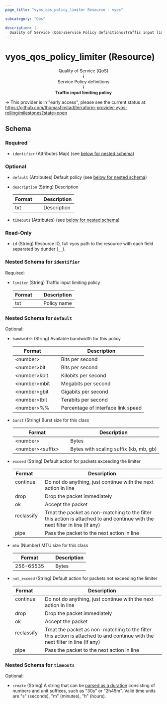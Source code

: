 ```yaml
---
page_title: "vyos_qos_policy_limiter Resource - vyos"

subcategory: "Qos"

description: |- 
  Quality of Service (QoS)⯯Service Policy definitions⯯Traffic input limiting policy
---
```


# vyos_qos_policy_limiter (Resource)
<center>

Quality of Service (QoS)  
⯯  
Service Policy definitions  
⯯  
**Traffic input limiting policy**


</center>

-> This provider is in "early access", please see the current status at: https://github.com/thomasfinstad/terraform-provider-vyos-rolling/milestones?state=open

## Schema

### Required

- `identifier` (Attributes Map) (see [below for nested schema](#nestedatt--identifier))

### Optional

- `default` (Attributes) Default policy (see [below for nested schema](#nestedatt--default))
- `description` (String) Description

    |Format  &emsp;|Description  |
    |----------|---------------|
    |txt     &emsp;|Description  |
- `timeouts` (Attributes) (see [below for nested schema](#nestedatt--timeouts))

### Read-Only

- `id` (String) Resource ID, full vyos path to the resource with each field separated by dunder (`__`).

<a id="nestedatt--identifier"></a>
### Nested Schema for `identifier`

Required:

- `limiter` (String) Traffic input limiting policy

    |Format  &emsp;|Description  |
    |----------|---------------|
    |txt     &emsp;|Policy name  |


<a id="nestedatt--default"></a>
### Nested Schema for `default`

Optional:

- `bandwidth` (String) Available bandwidth for this policy

    |Format        &emsp;|Description                         |
    |----------------|--------------------------------------|
    |&lt;number&gt;      &emsp;|Bits per second                     |
    |&lt;number&gt;bit   &emsp;|Bits per second                     |
    |&lt;number&gt;kbit  &emsp;|Kilobits per second                 |
    |&lt;number&gt;mbit  &emsp;|Megabits per second                 |
    |&lt;number&gt;gbit  &emsp;|Gigabits per second                 |
    |&lt;number&gt;tbit  &emsp;|Terabits per second                 |
    |&lt;number&gt;%%    &emsp;|Percentage of interface link speed  |
- `burst` (String) Burst size for this class

    |Format            &emsp;|Description                             |
    |--------------------|------------------------------------------|
    |&lt;number&gt;          &emsp;|Bytes                                   |
    |&lt;number&gt;&lt;suffix&gt;  &emsp;|Bytes with scaling suffix (kb, mb, gb)  |
- `exceed` (String) Default action for packets exceeding the limiter

    |Format      &emsp;|Description                                                                                                                   |
    |--------------|--------------------------------------------------------------------------------------------------------------------------------|
    |continue    &emsp;|Do not do anything, just continue with the next action in line                                                                |
    |drop        &emsp;|Drop the packet immediately                                                                                                   |
    |ok          &emsp;|Accept the packet                                                                                                             |
    |reclassify  &emsp;|Treat the packet as non-matching to the filter this action is attached to and continue with the next filter in line (if any)  |
    |pipe        &emsp;|Pass the packet to the next action in line                                                                                    |
- `mtu` (Number) MTU size for this class

    |Format     &emsp;|Description  |
    |-------------|---------------|
    |256-65535  &emsp;|Bytes        |
- `not_exceed` (String) Default action for packets not exceeding the limiter

    |Format      &emsp;|Description                                                                                                                   |
    |--------------|--------------------------------------------------------------------------------------------------------------------------------|
    |continue    &emsp;|Do not do anything, just continue with the next action in line                                                                |
    |drop        &emsp;|Drop the packet immediately                                                                                                   |
    |ok          &emsp;|Accept the packet                                                                                                             |
    |reclassify  &emsp;|Treat the packet as non-matching to the filter this action is attached to and continue with the next filter in line (if any)  |
    |pipe        &emsp;|Pass the packet to the next action in line                                                                                    |


<a id="nestedatt--timeouts"></a>
### Nested Schema for `timeouts`

Optional:

- `create` (String) A string that can be [parsed as a duration](https://pkg.go.dev/time#ParseDuration) consisting of numbers and unit suffixes, such as &#34;30s&#34; or &#34;2h45m&#34;. Valid time units are &#34;s&#34; (seconds), &#34;m&#34; (minutes), &#34;h&#34; (hours).  
